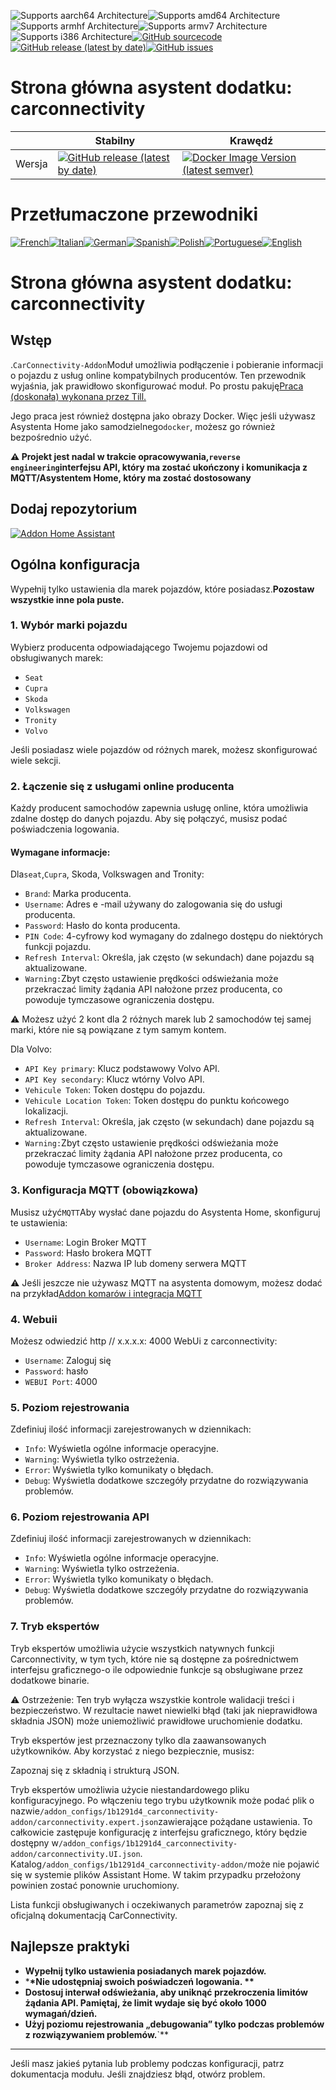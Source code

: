 ![Supports aarch64 Architecture][aarch64-shield]![Supports amd64 Architecture][amd64-shield]![Supports armhf Architecture][armhf-shield]![Supports armv7 Architecture][armv7-shield]![Supports i386 Architecture][i386-shield][![GitHub sourcecode](https://img.shields.io/badge/Source-GitHub-green)](https://github.com/Pulpyyyy/carconnectivity-addon/)[![GitHub release (latest by date)](https://img.shields.io/github/v/release/Pulpyyyy/carconnectivity-addon)](https://github.com/Pulpyyyy/carconnectivity-addon/releases/latest)[![GitHub issues](https://img.shields.io/github/issues/Pulpyyyy/carconnectivity-addon)](https://github.com/Pulpyyyy/carconnectivity-addon/issues)

[aarch64-shield]: https://img.shields.io/badge/aarch64-yes-green.svg

[amd64-shield]: https://img.shields.io/badge/amd64-yes-green.svg

[armhf-shield]: https://img.shields.io/badge/armhf-yes-green.svg

[armv7-shield]: https://img.shields.io/badge/armv7-yes-green.svg

[i386-shield]: https://img.shields.io/badge/i386-yes-green.svg

# Strona główna asystent dodatku: carconnectivity

|        | Stabilny                                                                                                                                                                                                     | Krawędź                                                                                                                                                                                                                                                         |
| ------ | ------------------------------------------------------------------------------------------------------------------------------------------------------------------------------------------------------------ | --------------------------------------------------------------------------------------------------------------------------------------------------------------------------------------------------------------------------------------------------------------- |
| Wersja | [![GitHub release (latest by date)](https://img.shields.io/docker/v/pulpyyyy/carconnectivity-addon-amd64?&sort=date&label=&style=for-the-badge)](https://github.com/pulpyyyy/carconnectivity-addon/releases) | [![Docker Image Version (latest semver)](https://img.shields.io/docker/v/pulpyyyy/carconnectivity-addon-edge-amd64?&sort=date&label=&style=for-the-badge)](https://github.com/Pulpyyyy/carconnectivity-addon/blob/main/carconnectivity-addon-edge/CHANGELOG.md) |

# Przetłumaczone przewodniki

[![French](https://raw.githubusercontent.com/Pulpyyyy/carconnectivity-addon/refs/heads/main/.github/img/FR.svg)](https://github.com/Pulpyyyy/carconnectivity-addon/blob/main/README.fr.md)[![Italian](https://raw.githubusercontent.com/Pulpyyyy/carconnectivity-addon/refs/heads/main/.github/img/IT.svg)](https://github.com/Pulpyyyy/carconnectivity-addon/blob/main/README.it.md)[![German](https://raw.githubusercontent.com/Pulpyyyy/carconnectivity-addon/refs/heads/main/.github/img/DE.svg)](https://github.com/Pulpyyyy/carconnectivity-addon/blob/main/README.de.md)[![Spanish](https://raw.githubusercontent.com/Pulpyyyy/carconnectivity-addon/refs/heads/main/.github/img/ES.svg)](https://github.com/Pulpyyyy/carconnectivity-addon/blob/main/README.es.md)[![Polish](https://raw.githubusercontent.com/Pulpyyyy/carconnectivity-addon/refs/heads/main/.github/img/PL.svg)](https://github.com/Pulpyyyy/carconnectivity-addon/blob/main/README.pl.md)[![Portuguese](https://raw.githubusercontent.com/Pulpyyyy/carconnectivity-addon/refs/heads/main/.github/img/PT.svg)](https://github.com/Pulpyyyy/carconnectivity-addon/blob/main/README.pt.md)[![English](https://raw.githubusercontent.com/Pulpyyyy/carconnectivity-addon/refs/heads/main/.github/img/US.svg)](https://github.com/Pulpyyyy/carconnectivity-addon/blob/main/README.md)

# Strona główna asystent dodatku: carconnectivity

## Wstęp

.`CarConnectivity-Addon`Moduł umożliwia podłączenie i pobieranie informacji o pojazdu z usług online kompatybilnych producentów. Ten przewodnik wyjaśnia, jak prawidłowo skonfigurować moduł.
Po prostu pakuję[Praca (doskonała) wykonana przez Till.](https://github.com/tillsteinbach/CarConnectivity)

Jego praca jest również dostępna jako obrazy Docker. Więc jeśli używasz Asystenta Home jako samodzielnego`docker`, możesz go również bezpośrednio użyć.

**⚠️ Projekt jest nadal w trakcie opracowywania,`reverse engineering`interfejsu API, który ma zostać ukończony i komunikacja z MQTT/Asystentem Home, który ma zostać dostosowany**

## Dodaj repozytorium

[![Addon Home Assistant](https://raw.githubusercontent.com/Pulpyyyy/carconnectivity-addon/refs/heads/main/.github/img/addon-ha.svg)](https://my.home-assistant.io/redirect/supervisor_add_addon_repository/?repository_url=https%3A%2F%2Fgithub.com%2FPulpyyyy%2Fcarconnectivity-addon)

## Ogólna konfiguracja

Wypełnij tylko ustawienia dla marek pojazdów, które posiadasz.**Pozostaw wszystkie inne pola puste.**

### 1. Wybór marki pojazdu

Wybierz producenta odpowiadającego Twojemu pojazdowi od obsługiwanych marek:

-   `Seat`
-   `Cupra`
-   `Skoda`
-   `Volkswagen`
-   `Tronity`
-   `Volvo`

Jeśli posiadasz wiele pojazdów od różnych marek, możesz skonfigurować wiele sekcji.

### 2. Łączenie się z usługami online producenta

Każdy producent samochodów zapewnia usługę online, która umożliwia zdalne dostęp do danych pojazdu. Aby się połączyć, musisz podać poświadczenia logowania.

#### Wymagane informacje:

Dla`seat`,`Cupra`, Skoda, Volkswagen and Tronity:

-   `Brand`: Marka producenta.
-   `Username`: Adres e -mail używany do zalogowania się do usługi producenta.
-   `Password`: Hasło do konta producenta.
-   `PIN Code`: 4-cyfrowy kod wymagany do zdalnego dostępu do niektórych funkcji pojazdu.
-   `Refresh Interval`: Określa, jak często (w sekundach) dane pojazdu są aktualizowane.
-   `Warning:`Zbyt często ustawienie prędkości odświeżania może przekraczać limity żądania API nałożone przez producenta, co powoduje tymczasowe ograniczenia dostępu.

⚠️ Możesz użyć 2 kont dla 2 różnych marek lub 2 samochodów tej samej marki, które nie są powiązane z tym samym kontem.

Dla Volvo:

-   `API Key primary`: Klucz podstawowy Volvo API.
-   `API Key secondary`: Klucz wtórny Volvo API.
-   `Vehicule Token`: Token dostępu do pojazdu.
-   `Vehicule Location Token`: Token dostępu do punktu końcowego lokalizacji.
-   `Refresh Interval`: Określa, jak często (w sekundach) dane pojazdu są aktualizowane.
-   `Warning:`Zbyt często ustawienie prędkości odświeżania może przekraczać limity żądania API nałożone przez producenta, co powoduje tymczasowe ograniczenia dostępu.

### 3. Konfiguracja MQTT (obowiązkowa)

Musisz użyć`MQTT`Aby wysłać dane pojazdu do Asystenta Home, skonfiguruj te ustawienia:

-   `Username`: Login Broker MQTT
-   `Password`: Hasło brokera MQTT
-   `Broker Address`: Nazwa IP lub domeny serwera MQTT

⚠️ Jeśli jeszcze nie używasz MQTT na asystenta domowym, możesz dodać na przykład[Addon komarów i integracja MQTT](https://www.home-assistant.io/integrations/mqtt)

### 4. Webuii

Możesz odwiedzić http // x.x.x.x: 4000 WebUi z carconnectivity:

-   `Username`: Zaloguj się
-   `Password`: hasło
-   `WEBUI Port`: 4000

### 5. Poziom rejestrowania

Zdefiniuj ilość informacji zarejestrowanych w dziennikach:

-   `Info`: Wyświetla ogólne informacje operacyjne.
-   `Warning`: Wyświetla tylko ostrzeżenia.
-   `Error`: Wyświetla tylko komunikaty o błędach.
-   `Debug`: Wyświetla dodatkowe szczegóły przydatne do rozwiązywania problemów.

### 6. Poziom rejestrowania API

Zdefiniuj ilość informacji zarejestrowanych w dziennikach:

-   `Info`: Wyświetla ogólne informacje operacyjne.
-   `Warning`: Wyświetla tylko ostrzeżenia.
-   `Error`: Wyświetla tylko komunikaty o błędach.
-   `Debug`: Wyświetla dodatkowe szczegóły przydatne do rozwiązywania problemów.

### 7. Tryb ekspertów

Tryb ekspertów umożliwia użycie wszystkich natywnych funkcji Carconnectivity, w tym tych, które nie są dostępne za pośrednictwem interfejsu graficznego-o ile odpowiednie funkcje są obsługiwane przez dodatkowe binarie.

⚠️ Ostrzeżenie:
Ten tryb wyłącza wszystkie kontrole walidacji treści i bezpieczeństwo. W rezultacie nawet niewielki błąd (taki jak nieprawidłowa składnia JSON) może uniemożliwić prawidłowe uruchomienie dodatku.

Tryb ekspertów jest przeznaczony tylko dla zaawansowanych użytkowników.
Aby korzystać z niego bezpiecznie, musisz:

Zapoznaj się z składnią i strukturą JSON.

Tryb ekspertów umożliwia użycie niestandardowego pliku konfiguracyjnego. Po włączeniu tego trybu użytkownik może podać plik o nazwie`/addon_configs/1b1291d4_carconnectivity-addon/carconnectivity.expert.json`zawierające pożądane ustawienia. To całkowicie zastępuje konfigurację z interfejsu graficznego, który będzie dostępny w`/addon_configs/1b1291d4_carconnectivity-addon/carconnectivity.UI.json`. Katalog`/addon_configs/1b1291d4_carconnectivity-addon/`może nie pojawić się w systemie plików Assistant Home. W takim przypadku przełożony powinien zostać ponownie uruchomiony.

Lista funkcji obsługiwanych i oczekiwanych parametrów zapoznaj się z oficjalną dokumentacją CarConnectivity.

## Najlepsze praktyki

-   **Wypełnij tylko ustawienia posiadanych marek pojazdów.**
-   \***\*Nie udostępniaj swoich poświadczeń logowania. \*\***
-   **Dostosuj interwał odświeżania, aby uniknąć przekroczenia limitów żądania API. Pamiętaj, że limit wydaje się być około 1000 wymagań/dzień.**
-   **Użyj poziomu rejestrowania „debugowania” tylko podczas problemów z rozwiązywaniem problemów.**\`\*\*

* * *

Jeśli masz jakieś pytania lub problemy podczas konfiguracji, patrz dokumentacja modułu.
Jeśli znajdziesz błąd, otwórz problem.
